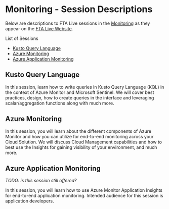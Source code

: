 # Monitoring  - Session Descriptions

Below are descriptions to FTA Live sessions in the [Monitoring](https://fasttrack.azure.com/live/category/Monitoring) as they appear on the [FTA Live Website](https://fasttrack.azure.com/live).

List of Sessions

- [Kusto Query Language](#kusto-query-language)
- [Azure Monitoring](#azure-monitoring)
- [Azure Application Monitoring](#azure-application-monitoring)

## Kusto Query Language 
In this session, learn how to write queries in Kusto Query Language (KQL) in the context of Azure Monitor and Microsoft Sentinel. We will cover best practices, design, how to create queries in the interface and leveraging scalar/aggregation functions along with much more.  
  
## Azure Monitoring 
In this session, you will learn about the different components of Azure Monitor and how you can utilize for end-to-end monitoring across your Cloud Solution. We will discuss Cloud Management capabilities and how to best use the Insights for gaining visibility of your environment, and much more. 
 
## Azure Application Monitoring 

*TODO: is this session still offered?*

In this session, you will learn how to use Azure Monitor Application Insights for end-to-end application monitoring. Intended audience for this session is application developers. 
